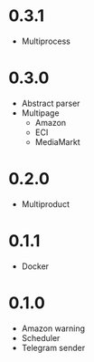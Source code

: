# 0.3.1
* Multiprocess

# 0.3.0
* Abstract parser
* Multipage
    * Amazon
    * ECI
    * MediaMarkt

# 0.2.0
* Multiproduct

# 0.1.1
* Docker

# 0.1.0
* Amazon warning
* Scheduler
* Telegram sender